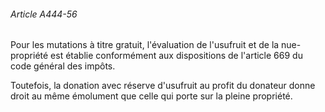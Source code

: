 ###### Article A444-56

Pour les mutations à titre gratuit, l'évaluation de l'usufruit et de la nue-propriété est établie conformément aux dispositions de l'article 669 du code général des impôts.

Toutefois, la donation avec réserve d'usufruit au profit du donateur donne droit au même émolument que celle qui porte sur la pleine propriété.

